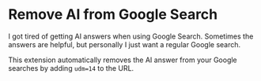 # Remove AI from Google Search

I got tired of getting AI answers when using Google Search. Sometimes the answers are helpful, but personally I just want a regular Google search.

This extension automatically removes the AI answer from your Google searches by adding `udm=14` to the URL.
